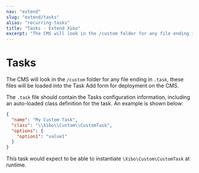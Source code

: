 ```yaml
---
nav: "extend"
slug: "extend/tasks"
alias: "recurring-tasks"
title: "Tasks - Extend Xibo"
excerpt: "The CMS will look in the /custom folder for any file ending in .task, these files will be loaded into the Task Add form for deployment on the CMS."
---
```


# Tasks

The CMS will look in the `/custom` folder for any file ending in `.task`, these files will be loaded
into the Task Add form for deployment on the CMS.

The `.task` file should contain the Tasks configuration information, including an auto-loaded class
definition for the task. An example is shown below:

``` json
{
  "name": "My Custom Task",
  "class": "\\Xibo\\Custom\\CustomTask",
  "options": {
    "option1": "value1"
  }
}
```

This task would expect to be able to instantiate `\Xibo\Custom\CustomTask` at runtime.